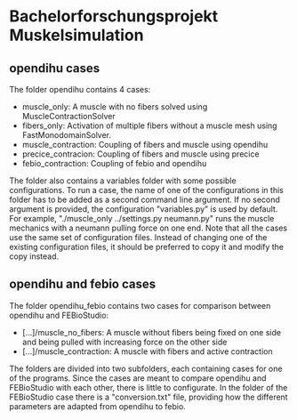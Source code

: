 # Bachelorforschungsprojekt Muskelsimulation

## opendihu cases
The folder opendihu contains 4 cases:
- muscle_only: A muscle with no fibers solved using MuscleContractionSolver
- fibers_only: Activation of multiple fibers without a muscle mesh using FastMonodomainSolver. 
- muscle_contraction: Coupling of fibers and muscle using opendihu
- precice_contracion: Coupling of fibers and muscle using precice
- febio_contraction: Coupling of febio and opendihu

The folder also contains a variables folder with some possible configurations.
To run a case, the name of one of the configurations in this folder has to be added as a second command line argument.
If no second argument is provided, the configuration "variables.py" is used by default.
For example, "./muscle_only ../settings.py neumann.py" runs the muscle mechanics with a neumann pulling force on one end.
Note that all the cases use the same set of configuration files.
Instead of changing one of the existing configuration files, it should be preferred to copy it and modify the copy instead. 

## opendihu and febio cases
The folder opendihu_febio contains two cases for comparison between opendihu and FEBioStudio:
- [...]/muscle_no_fibers: A muscle without fibers being fixed on one side and being pulled with increasing force on the other side
- [...]/muscle_contraction: A muscle with fibers and active contraction

The folders are divided into two subfolders, each containing cases for one of the programs.
Since the cases are meant to compare opendihu and FEBioStudio with each other, there is little to configurate.
In the folder of the FEBioStudio case there is a "conversion.txt" file, providing how the different parameters are adapted from opendihu to febio.
